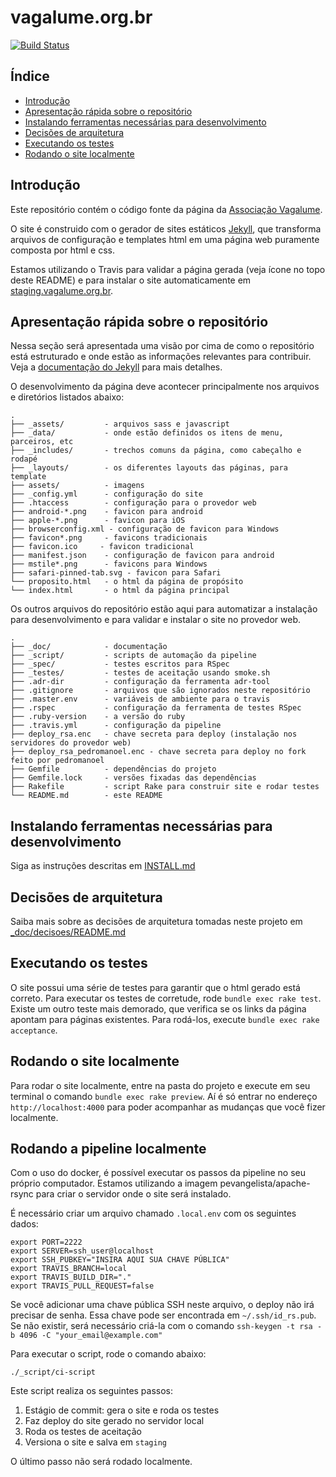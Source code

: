 # vagalume.org.br

[![Build Status](https://travis-ci.org/associacao-vagalume/vagalume.org.br.svg?branch=master)][travis]

## Índice

* [Introdução](#introdu%C3%A7%C3%A3o)
* [Apresentação rápida sobre o repositório](#apresenta%C3%A7%C3%A3o-r%C3%A1pida-sobre-o-reposit%C3%B3rio)
* [Instalando ferramentas necessárias para desenvolvimento](#instalando-ferramentas-necess%C3%A1rias-para-desenvolvimento)
* [Decisões de arquitetura](#decis%C3%B5es-de-arquitetura)
* [Executando os testes](#executando-os-testes)
* [Rodando o site localmente](#rodando-o-site-localmente)

## Introdução

Este repositório contém o código fonte da página da [Associação Vagalume][vagalume].

O site é construido com o gerador de sites estáticos
[Jekyll][jekyll], que transforma arquivos de configuração e
templates html em uma página web puramente composta por html e css.

Estamos utilizando o Travis para validar a página gerada (veja ícone no topo
deste README) e para instalar o site automaticamente em [staging.vagalume.org.br][staging].

## Apresentação rápida sobre o repositório

Nessa seção será apresentada uma visão por cima de como o repositório está
estruturado e onde estão as informações relevantes para contribuir. Veja a
[documentação do Jekyll][jekyll-doc] para mais detalhes.

O desenvolvimento da página deve acontecer principalmente nos arquivos e
diretórios listados abaixo:

    .
    ├── _assets/         - arquivos sass e javascript
    ├── _data/           - onde estão definidos os itens de menu, parceiros, etc
    ├── _includes/       - trechos comuns da página, como cabeçalho e rodapé
    ├── _layouts/        - os diferentes layouts das páginas, para template
    ├── assets/          - imagens
    ├── _config.yml      - configuração do site
    ├── .htaccess        - configuração para o provedor web
    ├── android-*.png    - favicon para android
    ├── apple-*.png      - favicon para iOS
    ├── browserconfig.xml - configuração de favicon para Windows
    ├── favicon*.png     - favicons tradicionais
    ├── favicon.ico     - favicon tradicional
    ├── manifest.json    - configuração de favicon para android
    ├── mstile*.png      - favicons para Windows
    ├── safari-pinned-tab.svg - favicon para Safari
    └── proposito.html   - o html da página de propósito
    └── index.html       - o html da página principal

Os outros arquivos do repositório estão aqui para automatizar a instalação
para desenvolvimento e para validar e instalar o site no provedor web.

    .
    ├── _doc/            - documentação
    ├── _script/         - scripts de automação da pipeline
    ├── _spec/           - testes escritos para RSpec
    ├── _testes/         - testes de aceitação usando smoke.sh
    ├── .adr-dir         - configuração da ferramenta adr-tool
    ├── .gitignore       - arquivos que são ignorados neste repositório
    ├── .master.env      - variáveis de ambiente para o travis
    ├── .rspec           - configuração da ferramenta de testes RSpec
    ├── .ruby-version    - a versão do ruby
    ├── .travis.yml      - configuração da pipeline
    ├── deploy_rsa.enc   - chave secreta para deploy (instalação nos servidores do provedor web)
    ├── deploy_rsa_pedromanoel.enc - chave secreta para deploy no fork feito por pedromanoel
    ├── Gemfile          - dependências do projeto
    ├── Gemfile.lock     - versões fixadas das dependências
    ├── Rakefile         - script Rake para construir site e rodar testes
    └── README.md        - este README

## Instalando ferramentas necessárias para desenvolvimento

Siga as instruções descritas em [INSTALL.md](INSTALL.md)

## Decisões de arquitetura

Saiba mais sobre as decisões de arquitetura tomadas neste projeto em [_doc/decisoes/README.md](doc/decisoes/README.md)

## Executando os testes

O site possui uma série de testes para garantir que o html gerado está correto.
Para executar os testes de corretude, rode `bundle exec rake test`. Existe um
outro teste mais demorado, que verifica se os links da página apontam para
páginas existentes. Para rodá-los, execute `bundle exec rake acceptance`.

## Rodando o site localmente

Para rodar o site localmente, entre na pasta do projeto e execute em seu
terminal o comando `bundle exec rake preview`. Aí é só entrar no endereço
`http://localhost:4000` para poder acompanhar as mudanças que você fizer
localmente.

## Rodando a pipeline localmente

Com o uso do docker, é possível executar os passos da pipeline no seu próprio
computador. Estamos utilizando a imagem pevangelista/apache-rsync para criar
o servidor onde o site será instalado.

É necessário criar um arquivo chamado `.local.env` com os seguintes dados:

    export PORT=2222
    export SERVER=ssh_user@localhost
    export SSH_PUBKEY="INSIRA AQUI SUA CHAVE PÚBLICA"
    export TRAVIS_BRANCH=local
    export TRAVIS_BUILD_DIR="."
    export TRAVIS_PULL_REQUEST=false

Se você adicionar uma chave pública SSH neste arquivo, o deploy não irá precisar
de senha. Essa chave pode ser encontrada em `~/.ssh/id_rs.pub`. Se não existir,
será necessário criá-la com o comando
`ssh-keygen -t rsa -b 4096 -C "your_email@example.com"`

Para executar o script, rode o comando abaixo:

    ./_script/ci-script

Este script realiza os seguintes passos:

1. Estágio de commit: gera o site e roda os testes
2. Faz deploy do site gerado no servidor local
3. Roda os testes de aceitação
4. Versiona o site e salva em `staging`

O último passo não será rodado localmente.


[chruby]: https://github.com/postmodern/chruby
[jekyll]: https://jekyllrb.com
[jekyll-doc]: http://jekyll-brasil.github.io/
[rbenv]: https://github.com/rbenv/rbenv
[rvm]: https://rvm.io
[staging]: https://www.staging.vagalume.org.br
[travis]: https://travis-ci.org/associacao-vagalume/vagalume.org.br
[vagalume]: https://www.vagalume.org.br
